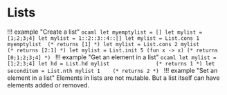 # Lists
!!! example "Create a list"
    ```ocaml
    let myemptylist = []
    let mylist = [1;2;3;4]
    let mylist = 1::2::3::4::[]
    let mylist = List.cons 1 myemptylist  (* returns [1] *)
    let mylist = List.cons 2 mylist       (* returns [2:1] *)
    let mylist = List.init 5 (fun x -> x) (* returns [0;1;2;3;4] *)
    ```
!!! example "Get an element in a list"
    ```ocaml
    let mylist = [1;2;3;4]
    let hd = List.hd mylist               (* returns 1 *)
    let seconditem = List.nth mylist 1    (* returns 2 *)
    ```
!!! example "Set an element in a list"
    Elements in lists are not mutable. But a list itself can have elements added or removed.